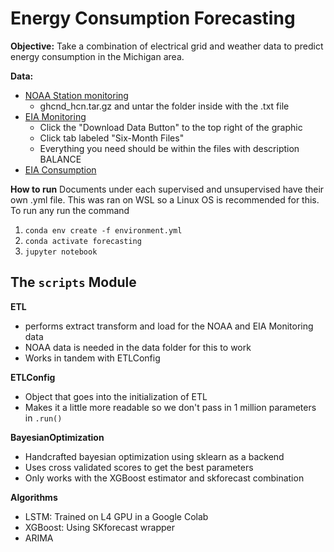 # Energy Consumption Forecasting
**Objective:** Take a combination of electrical grid and weather data to predict
energy consumption in the Michigan area.

**Data:**
- [NOAA Station monitoring](https://www.ncei.noaa.gov/pub/data/ghcn/daily/)
  - ghcnd_hcn.tar.gz and untar the folder inside with the .txt file
- [EIA Monitoring](https://www.eia.gov/electricity/gridmonitor/dashboard/electric_overview/regional/REG-CENT)
  - Click the "Download Data Button" to the top right of the graphic
  - Click tab labeled "Six-Month Files"
  - Everything you need should be within the files with description BALANCE
- [EIA Consumption](https://www.eia.gov/electricity/data/browser/#/topic/2?agg=2,0,1&fuel=f&geo=00004&sec=g&linechart=ELEC.CONS_TOT.COW-MI-99.M&columnchart=ELEC.CONS_TOT.COW-MI-99.M&map=ELEC.CONS_TOT.COW-MI-99.M&freq=M&start=200101&end=202406&ctype=linechart&ltype=pin&rtype=s&pin=&rse=0&maptype=0)

**How to run**
Documents under each supervised and unsupervised have their own .yml file.
This was ran on WSL so a Linux OS is recommended for this.
To run any run the command 
1. `conda env create -f environment.yml`
2. `conda activate forecasting`
3. `jupyter notebook` 


## The `scripts` Module
**ETL**
- performs extract transform and load for the NOAA and EIA Monitoring data
- NOAA data is needed in the data folder for this to work
- Works in tandem with ETLConfig

**ETLConfig**
- Object that goes into the initialization of ETL
- Makes it a little more readable so we don't pass in 1 million parameters in `.run()`

**BayesianOptimization**
- Handcrafted bayesian optimization using sklearn as a backend
- Uses cross validated scores to get the best parameters
- Only works with the XGBoost estimator and skforecast combination

**Algorithms**
- LSTM: Trained on L4 GPU in a Google Colab
- XGBoost: Using SKforecast wrapper
- ARIMA
